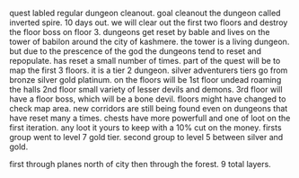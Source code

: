 quest labled regular dungeon cleanout.
goal cleanout the dungeon called inverted spire.
10 days out. we will clear out the first two floors and destroy the floor boss on floor 3. 
dungeons get reset by bable and lives on the tower of babilon around the city of kashmere.
the tower is a living dungeon. but due to the prescence of the god the dungeons tend to reset and repopulate.
has reset a small number of times. part of the quest will be to map the first 3 floors. 
it is a tier 2 dungeon. silver adventurers
tiers go from bronze silver gold platinum. 
on the floors will be 
1st floor undead roaming the halls
2nd floor small variety of lesser devils and demons. 
3rd floor will have a floor boss, which will be a bone devil. 
floors might have changed to check map area. 
new corridors are still being found even on dungeons that have reset many a times.
chests have more powerfull and one of loot on the first iteration. any loot it yours to keep with a 10% cut on the money.
firsts group went to level 7 gold tier.
second group to level 5 between silver and gold.

first through planes north of city then through the forest.
9 total layers. 
